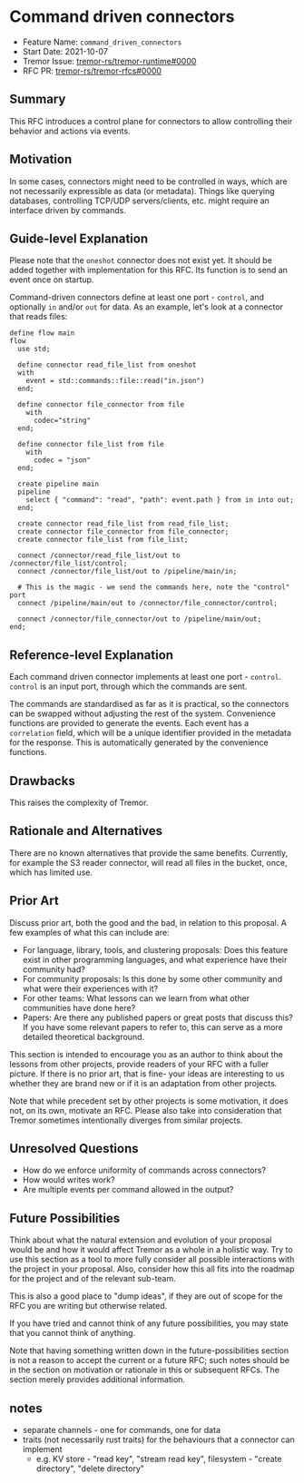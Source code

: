 # Command driven connectors

- Feature Name: `command_driven_connectors`
- Start Date: 2021-10-07
- Tremor Issue: [tremor-rs/tremor-runtime#0000](https://github.com/tremor-rs/tremor-runtime/issues/0000)
- RFC PR: [tremor-rs/tremor-rfcs#0000](https://github.com/tremor-rs/tremor-rfcs/pull/0000)

## Summary
[summary]: #summary

This RFC introduces a control plane for connectors to allow controlling their behavior and actions via events.

## Motivation
[motivation]: #motivation

In some cases, connectors might need to be controlled in ways, which are not necessarily expressible as data (or metadata). Things like querying databases, controlling TCP/UDP servers/clients, etc. might require an interface driven by commands.

## Guide-level Explanation
[guide-level-explanation]: #guide-level-explanation

Please note that the `oneshot` connector does not exist yet. It should be added together with implementation for this RFC. Its function is to send an event once on startup.

Command-driven connectors define at least one port - `control`, and optionally `in` and/or `out` for data.
As an example, let's look at a connector that reads files:

```tremor
define flow main
flow
  use std;

  define connector read_file_list from oneshot
  with
    event = std::commands::file::read("in.json")
  end;

  define connector file_connector from file
    with 
      codec="string"
  end;
  
  define connector file_list from file
    with 
      codec = "json"
  end;
  
  create pipeline main
  pipeline
    select { "command": "read", "path": event.path } from in into out;
  end;
  
  create connector read_file_list from read_file_list;
  create connector file_connector from file_connector;
  create connector file_list from file_list;
  
  connect /connector/read_file_list/out to /connector/file_list/control;
  connect /connector/file_list/out to /pipeline/main/in;
  
  # This is the magic - we send the commands here, note the "control" port
  connect /pipeline/main/out to /connector/file_connector/control;
  
  connect /connector/file_connector/out to /pipeline/main/out;
end;
```

## Reference-level Explanation
[reference-level-explanation]: #reference-level-explanation

Each command driven connector implements at least one port - `control`.
`control` is an input port, through which the commands are sent.

The commands are standardised as far as it is practical, so the connectors can be swapped without adjusting the rest of the system.
Convenience functions are provided to generate the events.
Each event has a `correlation` field, which will be a unique identifier provided in the metadata for the response. This is automatically generated by the convenience functions.

## Drawbacks
[drawbacks]: #drawbacks

This raises the complexity of Tremor.

## Rationale and Alternatives
[rationale-and-alternatives]: #rationale-and-alternatives

There are no known alternatives that provide the same benefits.
Currently, for example the S3 reader connector, will read all files in the bucket, once, which has limited use.

## Prior Art
[prior-art]: #prior-art

Discuss prior art, both the good and the bad, in relation to this proposal.
A few examples of what this can include are:

- For language, library, tools, and clustering proposals: Does this feature exist in other programming languages, and what experience have their community had?
- For community proposals: Is this done by some other community and what were their experiences with it?
- For other teams: What lessons can we learn from what other communities have done here?
- Papers: Are there any published papers or great posts that discuss this? If you have some relevant papers to refer to, this can serve as a more detailed theoretical background.

This section is intended to encourage you as an author to think about the lessons from other projects, provide readers of your RFC with a fuller picture.
If there is no prior art, that is fine- your ideas are interesting to us whether they are brand new or if it is an adaptation from other projects.

Note that while precedent set by other projects is some motivation, it does not, on its own, motivate an RFC.
Please also take into consideration that Tremor sometimes intentionally diverges from similar projects.

## Unresolved Questions
[unresolved-questions]: #unresolved-questions

- How do we enforce uniformity of commands across connectors?
- How would writes work?
- Are multiple events per command allowed in the output?

## Future Possibilities
[future-possibilities]: #future-possibilities

Think about what the natural extension and evolution of your proposal would be and how it would affect Tremor as a whole in a holistic way. Try to use this section as a tool to more fully consider all possible interactions with the project in your proposal. Also, consider how this all fits into the roadmap for the project and of the relevant sub-team.

This is also a good place to "dump ideas", if they are out of scope for the RFC you are writing but otherwise related.

If you have tried and cannot think of any future possibilities, you may state that you cannot think of anything.

Note that having something written down in the future-possibilities section is not a reason to accept the current or a future RFC; such notes should be in the section on motivation or rationale in this or subsequent RFCs.
The section merely provides additional information.


## notes
- separate channels - one for commands, one for data
- traits (not necessarily rust traits) for the behaviours that a connector can implement
  - e.g. KV store - "read key", "stream read key", filesystem - "create directory", "delete directory"